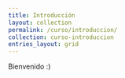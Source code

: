 ```yaml
---
title: Introducción
layout: collection
permalink: /curso/introduccion/
collection: curso-introduccion
entries_layout: grid
---
```


Bienvenido :)

